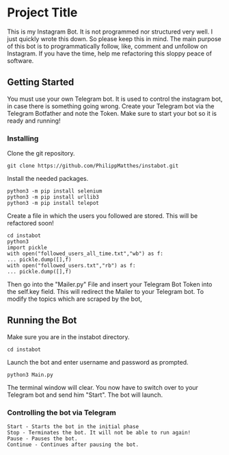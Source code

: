 # Project Title

This is my Instagram Bot. It is not programmed nor structured very well. I just quickly wrote this down. So please keep this in mind. The main purpose of this bot is to programmatically follow, like, comment and unfollow on Instagram. If you have the time, help me refactoring this sloppy peace of software.

## Getting Started

You must use your own Telegram bot. It is used to control the instagram bot, in case there is something going wrong. Create your Telegram bot via the Telegram Botfather and note the Token. Make sure to start your bot so it is ready and running!

### Installing

Clone the git repository. 
```
git clone https://github.com/PhilippMatthes/instabot.git
```

Install the needed packages.
```
python3 -m pip install selenium
python3 -m pip install urllib3
python3 -m pip install telepot
```

Create a file in which the users you followed are stored. This will be refactored soon!
```
cd instabot
python3
import pickle
with open("followed_users_all_time.txt","wb") as f:
... pickle.dump([],f)
with open("followed_users.txt","rb") as f:
... pickle.dump([],f)
```

Then go into the "Mailer.py" File and insert your Telegram Bot Token into the self.key field. This will redirect the Mailer to your Telegram bot.
To modify the topics which are scraped by the bot, 

## Running the Bot

Make sure you are in the instabot directory.
```
cd instabot
```
Launch the bot and enter username and password as prompted.
```
python3 Main.py
```
The terminal window will clear. You now have to switch over to your Telegram bot and send him "Start". The bot will launch.



### Controlling the bot via Telegram

```
Start - Starts the bot in the initial phase
Stop - Terminates the bot. It will not be able to run again!
Pause - Pauses the bot.
Continue - Continues after pausing the bot.
```
